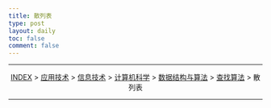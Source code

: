 ```yaml
---
title: 散列表
type: post
layout: daily
toc: false
comment: false
---
```

---
<span><center>[INDEX](/gknows/index) > [应用技术](/gknows/应用技术) > [信息技术](/gknows/信息技术) > [计算机科学](/gknows/计算机科学) > [数据结构与算法](/gknows/数据结构与算法) > [查找算法](/gknows/查找算法) > 散列表</center></span>

---
